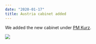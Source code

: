 ```yaml
---
date: "2020-01-17"
title: Austria cabinet added
---
```


We added the new cabinet under [PM Kurz](http://www.parlgov.org/explore/aut/cabinet/2020-01-07/).

![](/images/parliament-germany.jpg)
